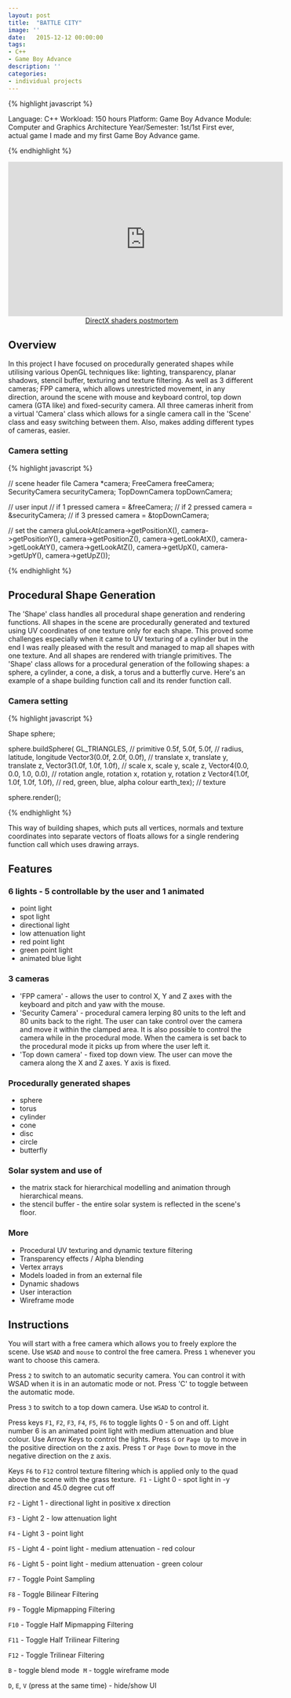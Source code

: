 ```yaml
---
layout: post
title:  "BATTLE CITY"
image: ''
date:   2015-12-12 00:00:00
tags:
- C++
- Game Boy Advance
description: ''
categories:
- individual projects
---
```


{% highlight javascript %}

Language: C++
Workload: 150 hours
Platform: Game Boy Advance
Module: Computer and Graphics Architecture
Year/Semester: ​1st/1st
​​First ever, actual game I made and my first Game Boy Advance game.

{% endhighlight %}

<center>
<iframe width="560" height="315" src="https://www.youtube.com/embed/cXfn1iKeWkg" frameborder="0" allow="accelerometer; autoplay; encrypted-media; gyroscope; picture-in-picture" allowfullscreen></iframe>
</center>

<center>
<object data="{{ "/assets/pdf/psvita.pdf" type="application/pdf"}}" alt=""  width="600" height="500">
  <a href="{{ "/assets/pdf/psvita.pdf" type="application/pdf"}}" alt="">DirectX shaders postmortem</a>
</object>
</center>

## Overview

In this project I have focused on procedurally generated shapes while utilising various OpenGL techniques like: lighting, transparency, planar shadows, stencil buffer, texturing and texture filtering. As well as 3 different cameras; FPP camera, which allows unrestricted movement, in any direction, around the scene with mouse and keyboard control, top down camera (GTA like) and fixed-security camera. All three cameras inherit from a virtual 'Camera' class which allows for a single camera call in the 'Scene' class and easy switching between them. Also, makes adding different types of cameras, easier.

### Camera setting

{% highlight javascript %}

// scene header file
Camera *camera;
FreeCamera freeCamera;
SecurityCamera securityCamera;
TopDownCamera topDownCamera;

// user input
// if 1 pressed
camera = &freeCamera;
// if 2 pressed
camera = &securityCamera;
// if 3 pressed
camera = &topDownCamera;

// set the camera
gluLookAt(camera->getPositionX(), camera->getPositionY(), camera->getPositionZ(),
		camera->getLookAtX(), camera->getLookAtY(), camera->getLookAtZ(),
		camera->getUpX(), camera->getUpY(), camera->getUpZ());

{% endhighlight %}

## Procedural Shape Generation

The 'Shape' class handles all procedural shape generation and rendering functions. All shapes in the scene are procedurally generated and textured using UV coordinates of one texture only for each shape. This proved some challenges especially when it came to UV texturing of a cylinder but in the end I was really pleased with the result and managed to map all shapes with one texture. And all shapes are rendered with triangle primitives. The 'Shape' class allows for a procedural generation of the following shapes: a sphere, a cylinder, a cone, a disk, a torus and a butterfly curve.
Here's an example of a shape building function call and its render function call.

### Camera setting

{% highlight javascript %}

Shape sphere;

sphere.buildSphere(
        GL_TRIANGLES,                        // primitive
        0.5f, 5.0f, 5.0f,                    // radius, latitude, longitude
		Vector3(0.0f, 2.0f, 0.0f),           // translate x, translate y, translate z,
		Vector3(1.0f, 1.0f, 1.0f),           // scale x, scale y, scale z,
		Vector4(0.0, 0.0, 1.0, 0.0),         // rotation angle, rotation x, rotation y, rotation z
		Vector4(1.0f, 1.0f, 1.0f, 1.0f),     // red, green, blue, alpha colour
		earth_tex);                          // texture
		
sphere.render();

{% endhighlight %}

This way of building shapes, which puts all vertices,  normals and texture coordinates into separate vectors of floats allows for a single rendering function call which uses drawing arrays.

## Features

### 6 lights - 5 controllable by the user and 1 animated
- point light
- spot light
- directional light
- low attenuation light
- red point light
- green point light
- animated blue light

### 3 cameras
- 'FPP camera'  - allows the user to control X, Y and Z axes with the keyboard and pitch and yaw with the mouse.
- 'Security Camera' - procedural camera lerping 80 units to the left and 80 units back to the right. The user can take control over the camera and move it within the clamped area. It is also possible to control the camera while in the procedural mode. When the camera is set back to the procedural mode it picks up from where the user left it.
- 'Top down camera' - fixed top down view. The user can move the camera along the X and Z axes. Y axis is fixed. 

### Procedurally generated shapes
- sphere
- torus
- cylinder
- cone
- disc
- circle
- butterfly

### Solar system and use of
- the matrix stack for hierarchical modelling and animation through hierarchical means.
- the stencil buffer - the entire solar system is reflected in the scene's floor.

### More
- Procedural UV texturing and dynamic texture filtering
- Transparency effects / Alpha blending
- Vertex arrays
- Models loaded in from an external file
- Dynamic shadows
- User interaction
- Wireframe mode​

## Instructions

You will start with a free camera which allows you to freely explore the scene. Use `WSAD` and `mouse` to control the free camera. Press `1` whenever you want to choose this camera.

Press `2` to switch to an automatic security camera. You can control it with WSAD when it is in an automatic mode or not. Press 'C' to toggle between the automatic mode.

Press `3` to switch to a top down camera. Use `WSAD` to control it.

Press keys `F1`, `F2`, `F3`, `F4`, `F5`, `F6` to toggle lights 0 - 5 on and off. Light number 6 is an animated point light with medium attenuation and blue colour.
Use Arrow Keys to control the lights. Press `G` or `Page Up` to move in the positive direction on the z axis. Press `T` or `Page Down` to move in the negative direction on the z axis.

Keys `F6` to `F12` control texture filtering which is applied only to the quad above the scene with the grass texture.
​
`F1` - Light 0 - spot light in -y direction and 45.0 degree cut off

`F2` - Light 1 - directional light in positive x direction

`F3` - Light 2 - low attenuation light

`F4` - Light 3 - point light

`F5` - Light 4 - point light - medium attenuation - red colour

`F6` - Light 5 - point light - medium attenuation - green colour

`F7` - Toggle Point Sampling

`F8` - Toggle Bilinear Filtering

`F9` - Toggle Mipmapping Filtering

`F10` - Toggle Half Mipmapping Filtering

`F11` - Toggle Half Trilinear Filtering

`F12` - Toggle Trilinear Filtering

`B` - toggle blend mode
​
`M` - toggle wireframe mode​

`D`, `E`, `V` (press at the same time) - hide/show UI